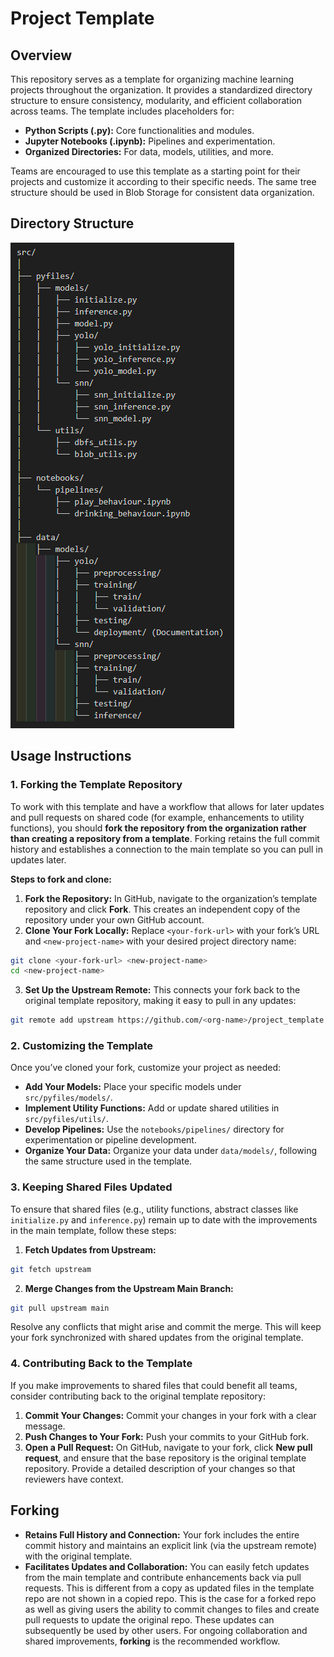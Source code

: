 # Project Template

## Overview

This repository serves as a template for organizing machine learning projects throughout the organization. It provides a standardized directory structure to ensure consistency, modularity, and efficient collaboration across teams. The template includes placeholders for:

- **Python Scripts (.py):** Core functionalities and modules.
- **Jupyter Notebooks (.ipynb):** Pipelines and experimentation.
- **Organized Directories:** For data, models, utilities, and more.

Teams are encouraged to use this template as a starting point for their projects and customize it according to their specific needs. The same tree structure should be used in Blob Storage for consistent data organization.

## Directory Structure

![Dir tree](src/misc/readme_data/dir_tree.png?raw=true "Dir tree")

## Usage Instructions

### 1. Forking the Template Repository

To work with this template and have a workflow that allows for later updates and pull requests on shared code (for example, enhancements to utility functions), you should **fork the repository from the organization rather than creating a repository from a template**. Forking retains the full commit history and establishes a connection to the main template so you can pull in updates later.

**Steps to fork and clone:**

1. **Fork the Repository:**
In GitHub, navigate to the organization’s template repository and click **Fork**. This creates an independent copy of the repository under your own GitHub account.
2. **Clone Your Fork Locally:**
Replace `<your-fork-url>` with your fork’s URL and `<new-project-name>` with your desired project directory name:

```bash
git clone <your-fork-url> <new-project-name>
cd <new-project-name>
```

3. **Set Up the Upstream Remote:**
This connects your fork back to the original template repository, making it easy to pull in any updates:

```bash
git remote add upstream https://github.com/<org-name>/project_template.git
```


### 2. Customizing the Template

Once you’ve cloned your fork, customize your project as needed:

- **Add Your Models:**
Place your specific models under `src/pyfiles/models/`.
- **Implement Utility Functions:**
Add or update shared utilities in `src/pyfiles/utils/`.
- **Develop Pipelines:**
Use the `notebooks/pipelines/` directory for experimentation or pipeline development.
- **Organize Your Data:**
Organize your data under `data/models/`, following the same structure used in the template.


### 3. Keeping Shared Files Updated

To ensure that shared files (e.g., utility functions, abstract classes like `initialize.py` and `inference.py`) remain up to date with the improvements in the main template, follow these steps:

1. **Fetch Updates from Upstream:**

```bash
git fetch upstream
```

2. **Merge Changes from the Upstream Main Branch:**

```bash
git pull upstream main
```

Resolve any conflicts that might arise and commit the merge. This will keep your fork synchronized with shared updates from the original template.

### 4. Contributing Back to the Template

If you make improvements to shared files that could benefit all teams, consider contributing back to the original template repository:

1. **Commit Your Changes:**
Commit your changes in your fork with a clear message.
2. **Push Changes to Your Fork:**
Push your commits to your GitHub fork.
3. **Open a Pull Request:**
On GitHub, navigate to your fork, click **New pull request**, and ensure that the base repository is the original template repository. Provide a detailed description of your changes so that reviewers have context.

## Forking

- **Retains Full History and Connection:**
Your fork includes the entire commit history and maintains an explicit link (via the upstream remote) with the original template.
- **Facilitates Updates and Collaboration:**
You can easily fetch updates from the main template and contribute enhancements back via pull requests. This is different from a copy as updated files in the template repo are not shown in a copied repo. This is the case for a forked repo as well as giving users the ability to commit changes to files and create pull requests to update the original repo. These updates can subsequently be used by other users. 
For ongoing collaboration and shared improvements, **forking** is the recommended workflow.
